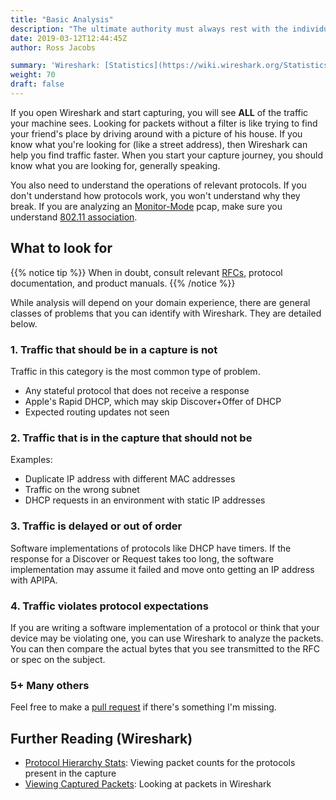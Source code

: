 ```yaml
---
title: "Basic Analysis"
description: "The ultimate authority must always rest with the individual's own reason and critical analysis. – Dalai Lama"
date: 2019-03-12T12:44:45Z
author: Ross Jacobs

summary: 'Wireshark: [Statistics](https://wiki.wireshark.org/Statistics) | [Network Troubleshooting](https://wiki.wireshark.org/NetworkTroubleshooting)'
weight: 70
draft: false
---
```


If you open Wireshark and start capturing, you will see __ALL__ of the traffic
your machine sees. Looking for packets without a filter is like trying to find your friend's place by driving around with a picture of his house. If you
know what you're looking for (like a street address), then
Wireshark can help you find traffic faster. When you start your capture journey, you should know what you are looking for, generally speaking.

You also need to understand the operations of relevant protocols.
If you don't understand how protocols work, you won't understand why they break.
If you are analyzing an
[Monitor-Mode](https://wiki.wireshark.org/CaptureSetup/WLAN) pcap, make sure
you understand [802.11
association](https://mrncciew.com/2014/10/27/cwap-802-11-probe-requestresponse/).

## What to look for

{{% notice tip %}}
When in doubt, consult relevant [RFCs](https://www.rfc-editor.org/rfc-index.html), protocol documentation, and product manuals.
{{% /notice %}}

While analysis will depend on your domain experience, there are general classes of problems that you can identify with Wireshark.
They are detailed below.

### 1. Traffic that should be in a capture is not

Traffic in this category is the most common type of problem.

- Any stateful protocol that does not receive a response
- Apple's Rapid DHCP, which may skip Discover+Offer of DHCP
- Expected routing updates not seen

### 2. Traffic that is in the capture that should not be

Examples:

- Duplicate IP address with different MAC addresses
- Traffic on the wrong subnet
- DHCP requests in an environment with static IP addresses

### 3. Traffic is delayed or out of order

Software implementations of protocols like DHCP have timers. If the response
for a Discover or Request takes too long, the software implementation may
assume it failed and move onto getting an IP address with APIPA.

### 4. Traffic violates protocol expectations

If you are writing a software implementation of a protocol or think that your
device may be violating one, you can use Wireshark to analyze the packets.
You can then compare the actual bytes that you see transmitted to the RFC or
spec on the subject.

### 5+ Many others

<!-- Add content -->

Feel free to make a [pull request](https://github.com/pocc/tshark.dev/pulls) if there's something I'm missing.

## Further Reading (Wireshark)

- [Protocol Hierarchy Stats](https://hub.packtpub.com/statistical-tools-in-wireshark-for-packet-analysis/): Viewing packet counts for the protocols present in the capture
- [Viewing Captured Packets](https://www.wireshark.org/docs/wsug_html_chunked/ChapterWork.html): Looking at packets in Wireshark
